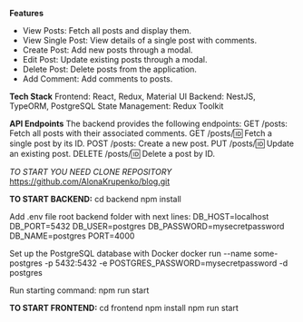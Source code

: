 **Features**

- View Posts: Fetch all posts and display them.
- View Single Post: View details of a single post with comments.
- Create Post: Add new posts through a modal.
- Edit Post: Update existing posts through a modal.
- Delete Post: Delete posts from the application.
- Add Comment: Add comments to posts.

**Tech Stack**
Frontend: React, Redux, Material UI
Backend: NestJS, TypeORM, PostgreSQL
State Management: Redux Toolkit

**API Endpoints**
The backend provides the following endpoints:
GET /posts: Fetch all posts with their associated comments.
GET /posts/:id: Fetch a single post by its ID.
POST /posts: Create a new post.
PUT /posts/:id: Update an existing post.
DELETE /posts/:id: Delete a post by ID.

_TO START YOU NEED CLONE REPOSITORY_
https://github.com/AlonaKrupenko/blog.git

**TO START BACKEND:**
    cd backend
    npm install

Add .env file root backend folder with next lines:
    DB_HOST=localhost
    DB_PORT=5432
    DB_USER=postgres
    DB_PASSWORD=mysecretpassword
    DB_NAME=postgres
    PORT=4000

Set up the PostgreSQL database with Docker
    docker run --name some-postgres -p 5432:5432 -e POSTGRES_PASSWORD=mysecretpassword -d postgres

Run starting command: 
    npm run start


**TO START FRONTEND:**
    cd frontend
    npm install
    npm run start